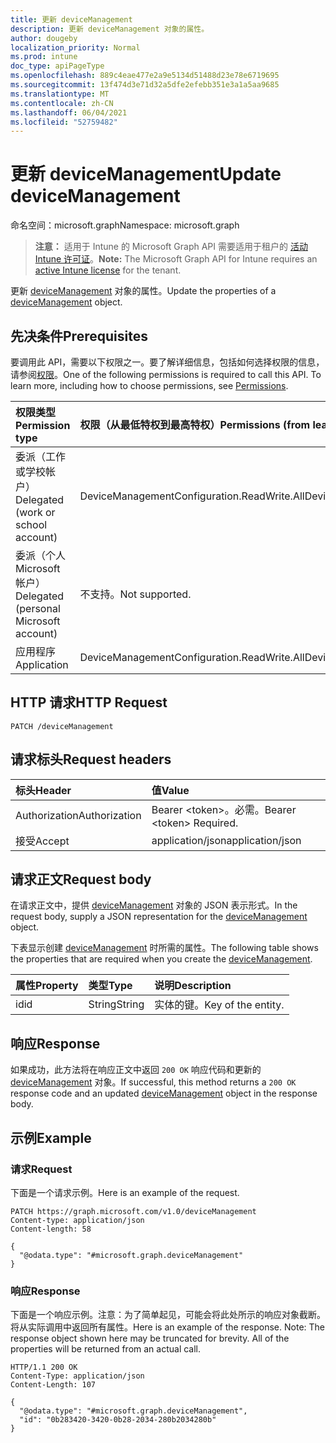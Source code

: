 ```yaml
---
title: 更新 deviceManagement
description: 更新 deviceManagement 对象的属性。
author: dougeby
localization_priority: Normal
ms.prod: intune
doc_type: apiPageType
ms.openlocfilehash: 889c4eae477e2a9e5134d51488d23e78e6719695
ms.sourcegitcommit: 13f474d3e71d32a5dfe2efebb351e3a1a5aa9685
ms.translationtype: MT
ms.contentlocale: zh-CN
ms.lasthandoff: 06/04/2021
ms.locfileid: "52759482"
---
```

# <a name="update-devicemanagement"></a><span data-ttu-id="5678e-103">更新 deviceManagement</span><span class="sxs-lookup"><span data-stu-id="5678e-103">Update deviceManagement</span></span>

<span data-ttu-id="5678e-104">命名空间：microsoft.graph</span><span class="sxs-lookup"><span data-stu-id="5678e-104">Namespace: microsoft.graph</span></span>

> <span data-ttu-id="5678e-105">**注意：** 适用于 Intune 的 Microsoft Graph API 需要适用于租户的 [活动 Intune 许可证](https://go.microsoft.com/fwlink/?linkid=839381)。</span><span class="sxs-lookup"><span data-stu-id="5678e-105">**Note:** The Microsoft Graph API for Intune requires an [active Intune license](https://go.microsoft.com/fwlink/?linkid=839381) for the tenant.</span></span>

<span data-ttu-id="5678e-106">更新 [deviceManagement](../resources/intune-policyset-devicemanagement.md) 对象的属性。</span><span class="sxs-lookup"><span data-stu-id="5678e-106">Update the properties of a [deviceManagement](../resources/intune-policyset-devicemanagement.md) object.</span></span>

## <a name="prerequisites"></a><span data-ttu-id="5678e-107">先决条件</span><span class="sxs-lookup"><span data-stu-id="5678e-107">Prerequisites</span></span>
<span data-ttu-id="5678e-p101">要调用此 API，需要以下权限之一。要了解详细信息，包括如何选择权限的信息，请参阅[权限](/graph/permissions-reference)。</span><span class="sxs-lookup"><span data-stu-id="5678e-p101">One of the following permissions is required to call this API. To learn more, including how to choose permissions, see [Permissions](/graph/permissions-reference).</span></span>

|<span data-ttu-id="5678e-110">权限类型</span><span class="sxs-lookup"><span data-stu-id="5678e-110">Permission type</span></span>|<span data-ttu-id="5678e-111">权限（从最低特权到最高特权）</span><span class="sxs-lookup"><span data-stu-id="5678e-111">Permissions (from least to most privileged)</span></span>|
|:---|:---|
|<span data-ttu-id="5678e-112">委派（工作或学校帐户）</span><span class="sxs-lookup"><span data-stu-id="5678e-112">Delegated (work or school account)</span></span>|<span data-ttu-id="5678e-113">DeviceManagementConfiguration.ReadWrite.All</span><span class="sxs-lookup"><span data-stu-id="5678e-113">DeviceManagementConfiguration.ReadWrite.All</span></span>|
|<span data-ttu-id="5678e-114">委派（个人 Microsoft 帐户）</span><span class="sxs-lookup"><span data-stu-id="5678e-114">Delegated (personal Microsoft account)</span></span>|<span data-ttu-id="5678e-115">不支持。</span><span class="sxs-lookup"><span data-stu-id="5678e-115">Not supported.</span></span>|
|<span data-ttu-id="5678e-116">应用程序</span><span class="sxs-lookup"><span data-stu-id="5678e-116">Application</span></span>|<span data-ttu-id="5678e-117">DeviceManagementConfiguration.ReadWrite.All</span><span class="sxs-lookup"><span data-stu-id="5678e-117">DeviceManagementConfiguration.ReadWrite.All</span></span>|

## <a name="http-request"></a><span data-ttu-id="5678e-118">HTTP 请求</span><span class="sxs-lookup"><span data-stu-id="5678e-118">HTTP Request</span></span>
<!-- {
  "blockType": "ignored"
}
-->
``` http
PATCH /deviceManagement
```

## <a name="request-headers"></a><span data-ttu-id="5678e-119">请求标头</span><span class="sxs-lookup"><span data-stu-id="5678e-119">Request headers</span></span>
|<span data-ttu-id="5678e-120">标头</span><span class="sxs-lookup"><span data-stu-id="5678e-120">Header</span></span>|<span data-ttu-id="5678e-121">值</span><span class="sxs-lookup"><span data-stu-id="5678e-121">Value</span></span>|
|:---|:---|
|<span data-ttu-id="5678e-122">Authorization</span><span class="sxs-lookup"><span data-stu-id="5678e-122">Authorization</span></span>|<span data-ttu-id="5678e-123">Bearer &lt;token&gt;。必需。</span><span class="sxs-lookup"><span data-stu-id="5678e-123">Bearer &lt;token&gt; Required.</span></span>|
|<span data-ttu-id="5678e-124">接受</span><span class="sxs-lookup"><span data-stu-id="5678e-124">Accept</span></span>|<span data-ttu-id="5678e-125">application/json</span><span class="sxs-lookup"><span data-stu-id="5678e-125">application/json</span></span>|

## <a name="request-body"></a><span data-ttu-id="5678e-126">请求正文</span><span class="sxs-lookup"><span data-stu-id="5678e-126">Request body</span></span>
<span data-ttu-id="5678e-127">在请求正文中，提供 [deviceManagement](../resources/intune-policyset-devicemanagement.md) 对象的 JSON 表示形式。</span><span class="sxs-lookup"><span data-stu-id="5678e-127">In the request body, supply a JSON representation for the [deviceManagement](../resources/intune-policyset-devicemanagement.md) object.</span></span>

<span data-ttu-id="5678e-128">下表显示创建 [deviceManagement](../resources/intune-policyset-devicemanagement.md) 时所需的属性。</span><span class="sxs-lookup"><span data-stu-id="5678e-128">The following table shows the properties that are required when you create the [deviceManagement](../resources/intune-policyset-devicemanagement.md).</span></span>

|<span data-ttu-id="5678e-129">属性</span><span class="sxs-lookup"><span data-stu-id="5678e-129">Property</span></span>|<span data-ttu-id="5678e-130">类型</span><span class="sxs-lookup"><span data-stu-id="5678e-130">Type</span></span>|<span data-ttu-id="5678e-131">说明</span><span class="sxs-lookup"><span data-stu-id="5678e-131">Description</span></span>|
|:---|:---|:---|
|<span data-ttu-id="5678e-132">id</span><span class="sxs-lookup"><span data-stu-id="5678e-132">id</span></span>|<span data-ttu-id="5678e-133">String</span><span class="sxs-lookup"><span data-stu-id="5678e-133">String</span></span>|<span data-ttu-id="5678e-134">实体的键。</span><span class="sxs-lookup"><span data-stu-id="5678e-134">Key of the entity.</span></span>|



## <a name="response"></a><span data-ttu-id="5678e-135">响应</span><span class="sxs-lookup"><span data-stu-id="5678e-135">Response</span></span>
<span data-ttu-id="5678e-136">如果成功，此方法将在响应正文中返回 `200 OK` 响应代码和更新的 [deviceManagement](../resources/intune-policyset-devicemanagement.md) 对象。</span><span class="sxs-lookup"><span data-stu-id="5678e-136">If successful, this method returns a `200 OK` response code and an updated [deviceManagement](../resources/intune-policyset-devicemanagement.md) object in the response body.</span></span>

## <a name="example"></a><span data-ttu-id="5678e-137">示例</span><span class="sxs-lookup"><span data-stu-id="5678e-137">Example</span></span>

### <a name="request"></a><span data-ttu-id="5678e-138">请求</span><span class="sxs-lookup"><span data-stu-id="5678e-138">Request</span></span>
<span data-ttu-id="5678e-139">下面是一个请求示例。</span><span class="sxs-lookup"><span data-stu-id="5678e-139">Here is an example of the request.</span></span>
``` http
PATCH https://graph.microsoft.com/v1.0/deviceManagement
Content-type: application/json
Content-length: 58

{
  "@odata.type": "#microsoft.graph.deviceManagement"
}
```

### <a name="response"></a><span data-ttu-id="5678e-140">响应</span><span class="sxs-lookup"><span data-stu-id="5678e-140">Response</span></span>
<span data-ttu-id="5678e-p102">下面是一个响应示例。注意：为了简单起见，可能会将此处所示的响应对象截断。将从实际调用中返回所有属性。</span><span class="sxs-lookup"><span data-stu-id="5678e-p102">Here is an example of the response. Note: The response object shown here may be truncated for brevity. All of the properties will be returned from an actual call.</span></span>
``` http
HTTP/1.1 200 OK
Content-Type: application/json
Content-Length: 107

{
  "@odata.type": "#microsoft.graph.deviceManagement",
  "id": "0b283420-3420-0b28-2034-280b2034280b"
}
```




